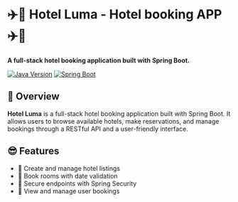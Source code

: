 # ✈️🏨 Hotel Luma - Hotel booking APP ✈️🏨

**A full-stack hotel booking application built with Spring Boot.**

[![Java Version](https://img.shields.io/badge/Java-17%2B-brightgreen)](https://openjdk.org/)
[![Spring Boot](https://img.shields.io/badge/Spring_Boot-3.2-blue)](https://spring.io/projects/spring-boot)

## 🌟 Overview
**Hotel Luma** is a full-stack hotel booking application built with Spring Boot. It allows users to browse available hotels, make reservations, and manage bookings through a RESTful API and a user-friendly interface.

## 😎 Features

- 🏨 Create and manage hotel listings
- 📅 Book rooms with date validation
- 🔐 Secure endpoints with Spring Security
- 🧾 View and manage user bookings  

